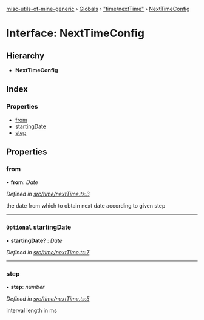 [misc-utils-of-mine-generic](../README.md) › [Globals](../globals.md) › ["time/nextTime"](../modules/_time_nexttime_.md) › [NextTimeConfig](_time_nexttime_.nexttimeconfig.md)

# Interface: NextTimeConfig

## Hierarchy

* **NextTimeConfig**

## Index

### Properties

* [from](_time_nexttime_.nexttimeconfig.md#from)
* [startingDate](_time_nexttime_.nexttimeconfig.md#optional-startingdate)
* [step](_time_nexttime_.nexttimeconfig.md#step)

## Properties

###  from

• **from**: *Date*

*Defined in [src/time/nextTime.ts:3](https://github.com/cancerberoSgx/misc-utils-of-mine/blob/5e76898/misc-utils-of-mine-generic/src/time/nextTime.ts#L3)*

the date from which to obtain next date according to given step

___

### `Optional` startingDate

• **startingDate**? : *Date*

*Defined in [src/time/nextTime.ts:7](https://github.com/cancerberoSgx/misc-utils-of-mine/blob/5e76898/misc-utils-of-mine-generic/src/time/nextTime.ts#L7)*

___

###  step

• **step**: *number*

*Defined in [src/time/nextTime.ts:5](https://github.com/cancerberoSgx/misc-utils-of-mine/blob/5e76898/misc-utils-of-mine-generic/src/time/nextTime.ts#L5)*

interval length in ms
